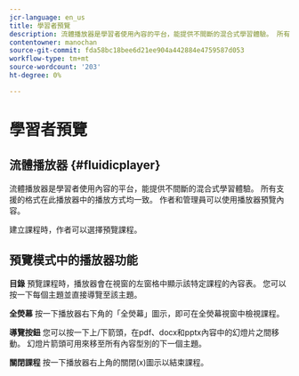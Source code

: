 ```yaml
---
jcr-language: en_us
title: 學習者預覽
description: 流體播放器是學習者使用內容的平台，能提供不間斷的混合式學習體驗。 所有支援的格式在此播放器中的播放方式均一致。 作者和管理員可以使用播放器預覽內容。
contentowner: manochan
source-git-commit: fda58bc18bee6d21ee904a442884e4759587d053
workflow-type: tm+mt
source-wordcount: '203'
ht-degree: 0%

---
```




# 學習者預覽

## 流體播放器 {#fluidicplayer}

流體播放器是學習者使用內容的平台，能提供不間斷的混合式學習體驗。 所有支援的格式在此播放器中的播放方式均一致。 作者和管理員可以使用播放器預覽內容。

建立課程時，作者可以選擇預覽課程。

## 預覽模式中的播放器功能

**目錄** 預覽課程時，播放器會在視窗的左窗格中顯示該特定課程的內容表。 您可以按一下每個主題並直接導覽至該主題。

**全熒幕** 按一下播放器右下角的「全熒幕」圖示，即可在全熒幕視窗中檢視課程。

**導覽按鈕** 您可以按一下上/下箭頭，在pdf、docx和pptx內容中的幻燈片之間移動。 幻燈片箭頭可用來移至所有內容型別的下一個主題。

**關閉課程** 按一下播放器右上角的關閉(x)圖示以結束課程。
